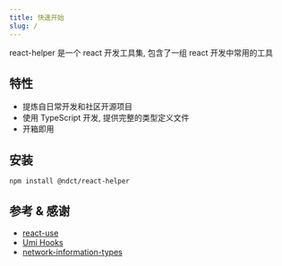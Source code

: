 ```yaml
---
title: 快速开始
slug: /
---
```


react-helper 是一个 react 开发工具集, 包含了一组 react 开发中常用的工具

## 特性

- 提炼自日常开发和社区开源项目
- 使用 TypeScript 开发, 提供完整的类型定义文件
- 开箱即用

## 安装

```shell
npm install @ndct/react-helper
```

## 参考 & 感谢

- [react-use](https://github.com/streamich/react-use)
- [Umi Hooks](https://github.com/alibaba/hooks)
- [network-information-types](https://github.com/lacolaco/network-information-types)
